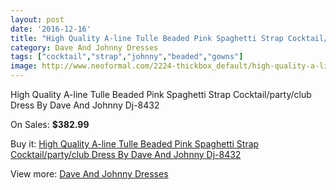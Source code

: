```yaml
---
layout: post
date: '2016-12-16'
title: "High Quality A-line Tulle Beaded Pink Spaghetti Strap Cocktail/party/club Dress By Dave And Johnny Dj-8432"
category: Dave And Johnny Dresses
tags: ["cocktail","strap","johnny","beaded","gowns"]
image: http://www.neoformal.com/2224-thickbox_default/high-quality-a-line-tulle-beaded-pink-spaghetti-strap-cocktail-party-club-dress-by-dave-and-johnny-dj-8432.jpg
---
```

High Quality A-line Tulle Beaded Pink Spaghetti Strap Cocktail/party/club Dress By Dave And Johnny Dj-8432

On Sales: **$382.99**
<a href="https://www.neoformal.com/en/dave-and-johnny-dresses/826-high-quality-a-line-tulle-beaded-pink-spaghetti-strap-cocktail-party-club-dress-by-dave-and-johnny-dj-8432.html"><amp-img layout="responsive" width="600" height="600" src="//www.neoformal.com/2224-thickbox_default/high-quality-a-line-tulle-beaded-pink-spaghetti-strap-cocktail-party-club-dress-by-dave-and-johnny-dj-8432.jpg" alt="High Quality A-line Tulle Beaded Pink Spaghetti Strap Cocktail/party/club Dress By Dave And Johnny Dj-8432 0" /></a>
<a href="https://www.neoformal.com/en/dave-and-johnny-dresses/826-high-quality-a-line-tulle-beaded-pink-spaghetti-strap-cocktail-party-club-dress-by-dave-and-johnny-dj-8432.html"><amp-img layout="responsive" width="600" height="600" src="//www.neoformal.com/2226-thickbox_default/high-quality-a-line-tulle-beaded-pink-spaghetti-strap-cocktail-party-club-dress-by-dave-and-johnny-dj-8432.jpg" alt="High Quality A-line Tulle Beaded Pink Spaghetti Strap Cocktail/party/club Dress By Dave And Johnny Dj-8432 1" /></a>
<a href="https://www.neoformal.com/en/dave-and-johnny-dresses/826-high-quality-a-line-tulle-beaded-pink-spaghetti-strap-cocktail-party-club-dress-by-dave-and-johnny-dj-8432.html"><amp-img layout="responsive" width="600" height="600" src="//www.neoformal.com/2225-thickbox_default/high-quality-a-line-tulle-beaded-pink-spaghetti-strap-cocktail-party-club-dress-by-dave-and-johnny-dj-8432.jpg" alt="High Quality A-line Tulle Beaded Pink Spaghetti Strap Cocktail/party/club Dress By Dave And Johnny Dj-8432 2" /></a>

Buy it: [High Quality A-line Tulle Beaded Pink Spaghetti Strap Cocktail/party/club Dress By Dave And Johnny Dj-8432](https://www.neoformal.com/en/dave-and-johnny-dresses/826-high-quality-a-line-tulle-beaded-pink-spaghetti-strap-cocktail-party-club-dress-by-dave-and-johnny-dj-8432.html "High Quality A-line Tulle Beaded Pink Spaghetti Strap Cocktail/party/club Dress By Dave And Johnny Dj-8432")

View more: [Dave And Johnny Dresses](https://www.neoformal.com/en/9-dave-and-johnny-dresses "Dave And Johnny Dresses")